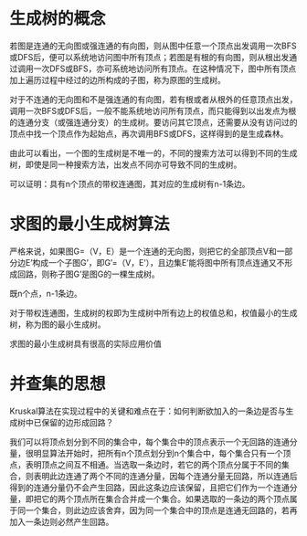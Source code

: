# 生成树的概念

若图是连通的无向图或强连通的有向图，则从图中任意一个顶点出发调用一次BFS或DFS后，便可以系统地访问图中所有顶点；若图是有根的有向图，则从根出发通过调用一次DFS或BFS，亦可系统地访问所有顶点。在这种情况下，图中所有顶点加上遍历过程中经过的边所构成的子图，称为原图的生成树。 

对于不连通的无向图和不是强连通的有向图，若有根或者从根外的任意顶点出发，调用一次BFS或DFS后，一般不能系统地访问所有顶点，而只能得到以出发点为根的连通分支（或强连通分支）的生成树。要访问其它顶点，还需要从没有访问过的顶点中找一个顶点作为起始点，再次调用BFS或DFS，这样得到的是生成森林。 

由此可以看出，一个图的生成树是不唯一的，不同的搜索方法可以得到不同的生成树，即使是同一种搜索方法，出发点不同亦可导致不同的生成树。 

可以证明：具有n个顶点的带权连通图，其对应的生成树有n-1条边。 

# 求图的最小生成树算法

严格来说，如果图G=（V，E）是一个连通的无向图，则把它的全部顶点V和一部分边E’构成一个子图G’，即G’=（V，E’），且边集E’能将图中所有顶点连通又不形成回路，则称子图G’是图G的一棵生成树。

既n个点，n-1条边。

对于带权连通图，生成树的权即为生成树中所有边上的权值总和，权值最小的生成树，称为图的最小生成树。 

求图的最小生成树具有很高的实际应用价值

# 并查集的思想

Kruskal算法在实现过程中的关键和难点在于：如何判断欲加入的一条边是否与生成树中已保留的边形成回路？

我们可以将顶点划分到不同的集合中，每个集合中的顶点表示一个无回路的连通分量，很明显算法开始时，把所有n个顶点划分到n个集合中，每个集合只有一个顶点，表明顶点之间互不相通。当选取一条边时，若它的两个顶点分属于不同的集合，则表明此边连通了两个不同的连通分量，因每个连通分量无回路，所以连通后得到的连通分量仍不会产生回路，因此这条边应该保留，且把它们作为一个连通分量，即把它的两个顶点所在集合合并成一个集合。如果选取的一条边的两个顶点属于同一个集合，则此边应该舍弃，因为同一个集合中的顶点是连通无回路的，若再加入一条边则必然产生回路。 